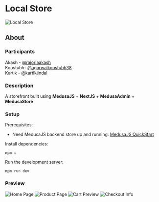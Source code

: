 # Local Store
<!-- <a href="https://ibb.co/XxFQTZ4"><img src="https://i.ibb.co/4R4qxZf/fakebazaar.png" alt="fakebazaar" border="0"></a> -->
![Local Store](https://i.ibb.co/Tmqzt4D/F-1.png)

## About

### Participants

Akash - [@rajoriaakash](https://github.com/rajoriaakash)<br>
Koustubh- [@agarwalkoustubh38](https://github.com/agarwalkoustubh38)<br>
Kartik - [@kartikjindal](https://github.com/kartikjindal)

### Description

A storefront built using **MedusaJS** + **NextJS** + **MedusaAdmin** + **MedusaStore**
### Setup

Prerequisites:

-   Need MedusaJS backend store up and running: [MedusaJS QuickStart](https://docs.medusajs.com/quickstart/quick-start)

Install dependencies:

`npm i`

Run the development server:

`npm run dev`

### Preview

![Home Page](https://i.ibb.co/zVzhRd5/2022-10-23-7.png)
![Product Page](https://i.ibb.co/Y8G5qK0/2022-10-23-5.png)
![Cart Preview](https://i.ibb.co/TcrM0TF/2022-10-23-6.png)
![Checkout Info](https://i.ibb.co/nkQcS0z/Screenshot-20221023-153006.png)
